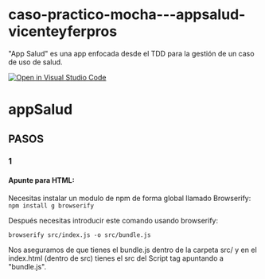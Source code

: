 # caso-practico-mocha---appsalud-vicenteyferpros
"App Salud" es una app enfocada desde el TDD para la gestión de un caso de uso de salud.

[![Open in Visual Studio Code](https://classroom.github.com/assets/open-in-vscode-f059dc9a6f8d3a56e377f745f24479a46679e63a5d9fe6f495e02850cd0d8118.svg)](https://classroom.github.com/online_ide?assignment_repo_id=6314963&assignment_repo_type=AssignmentRepo)
# appSalud

## PASOS

### 1

#### Apunte para HTML:

Necesitas instalar un modulo de npm de forma global llamado Browserify:
`` npm install g browserify ``

Después necesitas introducir este comando usando browserify:

``browserify src/index.js -o src/bundle.js ``

Nos aseguramos de que tienes el bundle.js dentro de la carpeta src/ y en el index.html (dentro de src) tienes el src del Script tag apuntando a "bundle.js".
